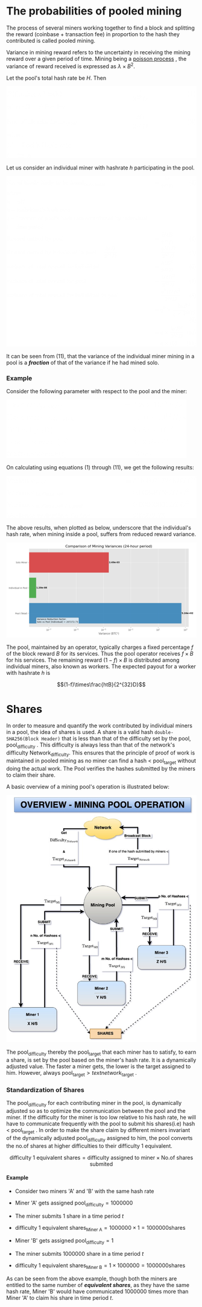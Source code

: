 # The probabilities of pooled mining

The process of several miners working together to find a block and splitting the reward (coinbase + transaction fee) in proportion to the hash they contributed is called pooled mining. 

Variance in mining reward refers to the uncertainty in receiving the mining reward over a given period of time. Mining being a [poisson process](Mining%20Probabilities.md)  , the variance of reward received is expressed as $\lambda \times B^2$. 

Let the pool's total hash rate be $H$. Then

![](images/pooleq_1.png)

Let us consider an individual miner with hashrate $h$ participating in the pool. 

![](images/pooleq_2.png)

It can be seen from (11), that the variance of the individual miner mining in a pool is a ***fraction*** of that of the variance if he had mined solo. 
### Example
Consider the following parameter with respect to the pool and the miner:

![](images/pooleq_3.png)

On calculating using equations (1) through (11), we get the following results:

![](images/pooleq_4.png)

The above results, when plotted as below, underscore that the individual's hash rate, when mining inside a pool, suffers from reduced reward variance. 

![](images/variance_comp.png)

The pool, maintained by an operator, typically charges a fixed percentage $f$ of the block reward $B$ for its services. Thus the pool operator receives $f\times B$ for his services. The remaining reward $(1-f)\times B$ is distributed among individual miners, also known as workers. The expected payout for a worker with hashrate $h$ is 
```math
(1-f)\times\frac{htB}{2^{32}D}
```
# Shares

In order to measure and quantify the work contributed by individual miners in a pool, the idea of shares is used. A share is a valid hash `double-SHA256(Block Header)` that is less than that of the difficulty set by the pool, $\text{pool}_{\text{difficulty}}$ . This difficulty is always less than that of the network's difficulty $\text{Network}_{\text{difficulty}}$. This ensures that the principle of proof of work is maintained in pooled mining as no miner can find a hash < $\text{pool}_{\text{target}}$ without doing the actual work. The Pool verifies the hashes submitted by the miners to claim their share. 

A basic overview of a mining pool's operation is illustrated below:

![](images/miningpool.jpg)

The $\text{pool}_{\text{difficulty}}$   thereby the $\text{pool}_{\text{target}}$ that each miner has to satisfy, to earn a share, is set by the pool based on the miner's hash rate. It is a dynamically adjusted value. The faster a miner gets, the lower is the target assigned to him. However, always $\text{pool}_{\text{target}} > text{network}_{\text{target}}$  . 
### Standardization of Shares

The $\text{pool}_{\text{difficulty}}$  for each contributing miner in the pool, is dynamically adjusted so as to optimize the communication between the pool and the miner. If the difficulty for the miner is too low relative to his hash rate, he will have to communicate frequently with the pool to submit his shares(i.e) hash < $\text{pool}_{\text{target}}$ .
In order to make the share claim by different miners invariant of the dynamically adjusted $\text{pool}_{\text{difficulty}}$ assigned to him, the pool converts the no.of shares at higher difficulties to their $\text{difficulty 1}$ equivalent. 
```math
\text{difficulty 1 equivalent shares} = \text{difficulty assigned to miner}\times \text{No.of shares submited}
```

#### Example

- Consider two miners 'A' and 'B' with the same hash rate

- Miner 'A' gets assigned $\text{pool}_{\text{difficulty}} = 1000000$  
- The miner submits 1 share in a time period $t$ 
- $\text{difficulty 1 equivalent shares}_{\text{Miner A}} = 1000000 \times 1 = 1000000 \text{shares}$

- Miner 'B' gets assigned $\text{pool}_{\text{difficulty}} = 1$ 
- The miner submits 1000000 share in a time period $t$
- $\text{difficulty 1 equivalent shares}_{\text{Miner B}} = 1 \times 1000000 = 1000000 \text{shares}$

As can be seen from the above example, though both the miners are entitled to the same number of ***equivalent shares***, as they have the same hash rate, Miner 'B' would have communicated 1000000 times more than Miner 'A' to claim his share in time period $t$. 

